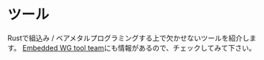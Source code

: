 # ツール

Rustで組込み / ベアメタルプログラミングする上で欠かせないツールを紹介します。
[Embedded WG tool team]にも情報があるので、チェックしてみて下さい。

[Embedded WG tool team]: https://github.com/rust-embedded/wg#the-tools-team
